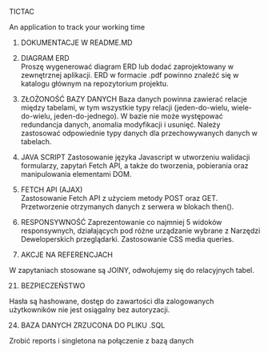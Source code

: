 TICTAC

An application to track your working time

1. DOKUMENTACJE W README.MD

3. DIAGRAM ERD    
   Proszę wygenerować diagram ERD lub dodać zaprojektowany w zewnętrznej aplikacji. ERD w formacie .pdf powinno znaleźć się w katalogu głównym na repozytorium projektu.

8. ZŁOŻONOŚĆ BAZY DANYCH
   Baza danych powinna zawierać relacje między tabelami, w tym wszystkie typy relacji (jeden-do-wielu, wiele-do-wielu, jeden-do-jednego). W bazie nie może występować redundancja danych, anomalia modyfikacji i usunięć. Należy zastosować odpowiednie typy danych dla przechowywanych danych w tabelach.

10. JAVA SCRIPT
    Zastosowanie języka Javascript w utworzeniu walidacji formularzy, zapytań Fetch API, a także do tworzenia, pobierania oraz manipulowania elementami DOM.


11. FETCH API (AJAX)   
    Zastosowanie Fetch API z użyciem metody POST oraz GET. Przetworzenie otrzymanych danych z serwera w blokach then().


13. RESPONSYWNOŚĆ
    Zaprezentowanie co najmniej 5 widoków responsywnych, działających pod różne urządzanie wybrane z Narzędzi Deweloperskich przeglądarki. Zastosowanie CSS media queries.

20. AKCJE NA REFERENCJACH

W zapytaniach stosowane są JOINY, odwołujemy się do relacyjnych tabel.


21. BEZPIECZEŃSTWO

Hasła są hashowane, dostęp do zawartości dla zalogowanych użytkowników nie jest osiągalny bez autoryzacji.

24. BAZA DANYCH ZRZUCONA DO PLIKU .SQL


Zrobić reports i singletona na połączenie z bazą danych

